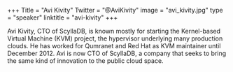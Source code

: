 +++
Title = "Avi Kivity"
Twitter = "@AviKivity"
image = "avi_kivity.jpg"
type = "speaker"
linktitle = "avi-kivity"
+++

Avi Kivity, CTO of ScyllaDB, is known mostly for starting the Kernel-based Virtual Machine (KVM) project, the hypervisor underlying many production clouds. He has worked for Qumranet and Red Hat as KVM maintainer until December 2012. Avi is now CTO of ScyllaDB, a company that seeks to bring the same kind of innovation to the public cloud space.

